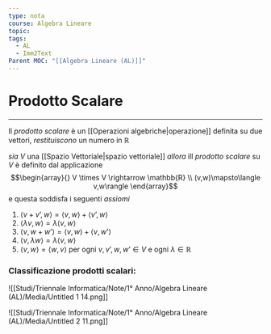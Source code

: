 ```yaml
---
type: nota
course: Algebra Lineare
topic: 
tags:
  - AL
  - Imm2Text
Parent MOC: "[[Algebra Lineare (AL)]]"
---
```

# Prodotto Scalare
---
Il _prodotto scalare_ è un [[Operazioni algebriche|operazione]] definita su due vettori, _restituiscono_ un numero in $\mathbb{R}$

_sia_ $V$ una [[Spazio Vettoriale|spazio vettoriale]]
_allora_ ill _prodotto scalare_ su $V$ è definito dal applicazione 
$$\begin{array}{}
V \times V \rightarrow \mathbb{R} \\
(v,w)\mapsto\langle v,w\rangle
\end{array}$$
e questa soddisfa i seguenti _assiomi_
1. $\langle v+v’,w\rangle=\langle v,w\rangle+\langle v’,w\rangle$
2. $\langle\lambda v,w\rangle=\lambda\langle v,w\rangle$
3. $\langle v,w+w’\rangle=\langle v,w\rangle+\langle v,w’\rangle$
4. $\langle v,\lambda w\rangle=\lambda\langle v,w\rangle$
5. $\langle v,w\rangle=\langle w,v\rangle$
per ogni $v,v’,w,w’ \in V$ e ogni $\lambda \in \mathbb{R}$

### Classificazione  prodotti scalari:
![[Studi/Triennale Informatica/Note/1° Anno/Algebra Lineare (AL)/Media/Untitled 1 14.png]]

![[Studi/Triennale Informatica/Note/1° Anno/Algebra Lineare (AL)/Media/Untitled 2 11.png]]